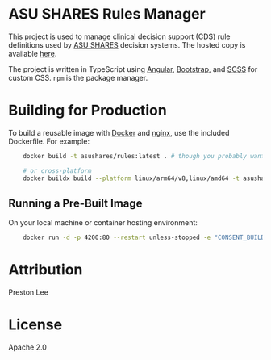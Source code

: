# ASU SHARES Rules Manager

This project is used to manage clinical decision support (CDS) rule definitions used by [ASU SHARES](https://www.asushares.com) decision systems. The hosted copy is available [here](https://rules.sandbox.asushares.com).

The project is written in TypeScript using [Angular](https://angular.io), [Bootstrap](https://getbootstrap.com/), and [SCSS](http://sass-lang.com) for custom CSS. `npm` is the package manager.


# Building for Production

To build a reusable image with [Docker](https://www.docker.com) and [nginx](http://nginx.org), use the included Dockerfile. For example:

```sh
	docker build -t asushares/rules:latest . # though you probably want your own repo and tag strings :)

	# or cross-platform
	docker buildx build --platform linux/arm64/v8,linux/amd64 -t asushares/rules:latest . --push
```

## Running a Pre-Built Image

On your local machine or container hosting environment:

```sh
	docker run -d -p 4200:80 --restart unless-stopped -e "CONSENT_BUILDER_DEFAULT_FHIR_URL=http://localhost:3000" asushares/rules:latest # or any official tag
```


# Attribution

Preston Lee

# License

Apache 2.0
